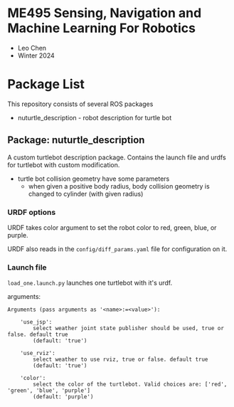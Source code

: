 # ME495 Sensing, Navigation and Machine Learning For Robotics
* Leo Chen
* Winter 2024
# Package List
This repository consists of several ROS packages
- nuturtle_description - robot description for turtle bot 



## Package: nuturtle_description

A custom turtlebot description package. Contains the launch file and urdfs for turtlebot with custom modification. 

* turtle bot collision geometry have some parameters 
    * when given a positive body radius, body collision geometry is changed to cylinder (with given radius)

### URDF options

URDF takes color argument to set the robot color to red, green, blue, or purple.

URDF also reads in the `config/diff_params.yaml` file for configuration on it.   

### Launch file

`load_one.launch.py` launches one turtlebot with it's urdf.

arguments: 
```
Arguments (pass arguments as '<name>:=<value>'):

    'use_jsp':
        select weather joint state publisher should be used, true or false. default true
        (default: 'true')

    'use_rviz':
        select weather to use rviz, true or false. default true
        (default: 'true')

    'color':
        select the color of the turtlebot. Valid choices are: ['red', 'green', 'blue', 'purple']
        (default: 'purple')
```
